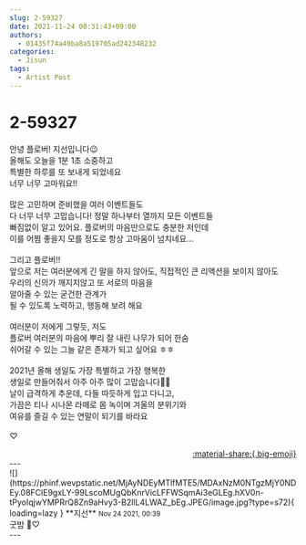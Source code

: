 ```yaml
---
slug: 2-59327
date: 2021-11-24 00:31:43+09:00
authors:
  - 01435f74a49ba8a519705ad242348232
categories:
  - Jisun
tags:
  - Artist Post
---
```


# 2-59327

<div class="post-container" markdown="1">
<div class="content-container md-sidebar__scrollwrap" markdown="1">

안녕 플로버! 지선입니다😉<br>올해도 오늘을 1분 1초 소중하고<br>특별한 하루를 또 보내게 되었네요<br>너무 너무 고마워요!!<br><br>많은 고민하며 준비했을 여러 이벤트들도 <br>다 너무 너무 고맙습니다! 정말 하나부터 열까지 모든 이벤트들<br>빠짐없이 알고 있어요. 플로버의 마음만으로도 충분한 저인데<br>이를 어쩜 좋을지 모를 정도로 항상 고마움이 넘치네요…<br><br>그리고 플로버!!<br>앞으로 저는 여러분에게 긴 말을 하지 않아도, 직접적인 큰 리액션을 보이지 않아도<br>우리의 신의가 깨지지않고 또 서로의 마음을 <br>알아줄 수 있는 굳건한 관계가<br>될 수 있도록 노력하고, 행동해 보려 해요<br><br>여러분이 저에게 그렇듯, 저도<br>플로버 여러분의 마음에 뿌리 잘 내린 나무가 되어 한숨<br>쉬어갈 수 있는 그늘 같은 존재가 되고 싶어요 ㅎㅎ<br><br>2021년 올해 생일도 가장 특별하고 가장 행복한 <br>생일로 만들어줘서 아주 아주 많이 고맙습니다🥺🥺<br>날이 급격하게 추운데, 다들 따듯하게 입고 다니고,<br>가끔은 티나 시나몬 라떼로 몸 녹이며 겨울의 분위기와<br>여유를 즐길 수 있는 연말이 되기를 바라요<br><br>♡

</div>
</div>

<div style="text-align: right;" markdown="1">
<a href="https://weverse.io/fromis9/artist/2-59327" style="text-align: right;">:material-share:{.big-emoji}</a>
</div>
---

<div class="comments-container md-sidebar__scrollwrap" markdown="1">
<div class="comment" markdown="1">
<div class='id-container' markdown="1">
![](https://phinf.wevpstatic.net/MjAyNDEyMTlfMTE5/MDAxNzM0NTgzMjY0NDEy.08FClE9gxLY-99LscoMUgQbKnrVicLFFWSqmAi3eGLEg.hXV0n-tPyoIqjwYMPRrQ8Zn9aHvy3-B2llL4LWAZ_bEg.JPEG/image.jpg?type=s72){ loading=lazy }
**<span class="artist">지선</span>** <small>Nov 24 2021, 00:39</small><br>
</div>
<div class='comment-body' markdown="1">
굿밤 🌚♡ 
</div>
</div>
</div>
---
